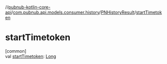 //[pubnub-kotlin-core-api](../../../index.md)/[com.pubnub.api.models.consumer.history](../index.md)/[PNHistoryResult](index.md)/[startTimetoken](start-timetoken.md)

# startTimetoken

[common]\
val [startTimetoken](start-timetoken.md): [Long](https://kotlinlang.org/api/core/kotlin-stdlib/kotlin/-long/index.html)
